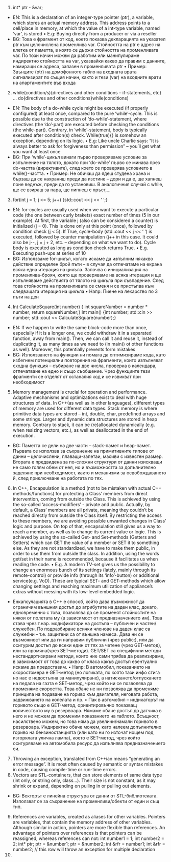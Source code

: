 1.	int* ptr - &var;
-	EN: This is a declaration of an integer-type pointer (ptr), a variable, which stores an actual memory address. This address points to a cell/place in memory, at which the value of a int-type variable, named ‘var’, is stored
•	E.g: Buying directly from a producer or via a reseller
-	BG: Това е фрагмент от код, което показва декларацията на указател ptr към целочислена променлива var. Стойността на ptr е адрес на клетка от паметта, в която се държи стойността на променливата var. По този начин можем да работим или манипулираме индиректно стойността на var, указвайки какво да правим с данните, намиращи се адреса, запазен в променливата ptr
•	Пример: Звънците (ptr) на домофонното табло на входната врата сигнализират по същия начин, както и тези (var) на входните врати на апартаментите във входа
2.	while(condition/s){directives and other conditions – if-statements, etc} … do{directives and other conditions}while(conditions)
-	EN: The body of a do-while cycle might be executed (if properly configured) at least once, compared to the pure ‘while’-cycle. This is possible due to the construction of ‘do-while’-statement, where directives (the ‘do’-part) are executed before checking the conditions (the while-part). Contrary, in ‘while’-statement, body is typically executed after condition(s) check. While(true){} is somehow an exception, depending on its logic.
•	E.g: Like uncle Charlie says: “It is always better to ask for forgiveness than permission” – you’ll get what you want at least once
-	 BG:  При ‘while’-цикъл винаги първо проверяваме условие за изпълнение на тялото, докато при ‘do-while’ първо се минава през do-частта (директивите), след което се проверява условието в while()-частта.
•	Пример: Не обичаш да ядеш студена храна и бързаш да се нахраниш преди да изстине – дори и да е, ще хапнеш поне веднъж, преди да го установиш. В аналогичния случай с while, ще се взираш за пара, ще пипнеш с пръст,…
3.	for(int j = 1; j <= 5; j++) {std::cout << j << ‘ ‘;}
-	EN: for-cycles are usually used when we want to execute a particular code (the one between curly brakets) exact number of times (5 in our example). At first, the variable j (also can be considered a counter) is initialized (j = 0). This is done only at this point (once), followed by condition check (j < 5). If True, cycle-body (std::cout << j << ‘ ‘) is executed, followed by counter manipulation (j++ in this case. It could also be j--, j = j + 2, etc. – depending on what we want to do). Cycle body is executed as long as condition check returns True.
•	 E.g. Executing push-ups at series of 10
-	BG: Използваме for-цикъл, когато искаме да изпълним някакво действие определен брой пъти – в случая да отпечатаме на екрана всяка една итерация на цикъла. Започва с инициализация на променлива-брояч, която ще проверяваме на всяка итерация и ще изпълняваме действията от тялото на цикъла при съвпадение. След това стойността на променливата се сменя и се пристъпва към следващата итерация на цикъла
•	Напр: Пиене на лекарство по 3 пъти на ден
4.	Int CalculateSquare(int number) { int squareNumber = number * number; return squareNumber;}
Int main() {int number; std::cin >> number; std::cout << CalculateSquare(number);}
-	EN: If we happen to write the same block-code more than once, especially if it is a longer one, we could withdraw it in a separated function, away from main(). Then, we can call it and reuse it, instead of duplicating it, as many times as we need to (in main() ot other functions as well). Moreover, this potentially prevents form mistakes
-	BG: Използването на функции ни помага да оптимизираме кода, като избегнем потенциални повторения на фрагменти, които изпълняват сходна функция – събиране на две числа, проверка в календара, отпечатване на едно и също съобщение. Чрез функциите тези фрагменти се отделят от останалия код и се извикват при необходимост
5.	Memory management is crucial for operation and performance. Adaptive mechanisms and optimizations exist to deal with huge structures of data. In C++(as well as in other languages), different types of memory are used for different data types. Stack memory is where primitive data types are stored – int, double, char, predefined arrays and some strings. Larger and dynamic data structures are stored in heap memory. Contrary to stack, it can be (re)allocated dynamically (e.g. when resizing vectors, etc.), as well as deallocated in the end of execution.
-	BG: Паметта се дели на две части – stack-памет и heap-памет. Първата се използва за съхранение на примитивните типове от данни – целочислени, плаващи-запетаи, масиви с известен размер. Втората е предвидена за по-сложни структури от данни изискващи не само голям обем от нея, но и възможността за допълнително заделяне при необходимост, както и механизми за освобождаването й, след приключване на работата по тях.
6.	In C++, Encapsulation is a method (not to be mistaken with actual C++ methods/functions) for protecting a Class’ members from direct intervention, coming from outside the Class. This is achieved by using the so-called ‘access-modifiers’ - private and public. Actually, by default, a Class’ members are all private, meaning they couldn’t be reached directly from outside the Class itself. By restricting the access to these members, we are avoiding possible unwanted changes  in Class’ logic and purpose. On top of that, encapsulation still gives us a way to reach a member, as well as to change its current value or logic. This is achieved by using the so-called Get- and Set-methods (Getters and Setters) which can GET the value of a member or SET it to something else. As they are not standardized, we have to make them public, in order to use them from outside the class. In addition, using the words get/set in their name is recommended, because it facilitates us when reading the code.
•	E.g. A modern TV-set gives us the possibility to change an enormous bunch of its settings (lately, mainly through its remote-control) or provide info (through its ‘info’-button) or additional service(e.g. VoD). These are typical SET- and GET-methods which allow changing settings and reaching maximum utilization of appliance’s extras without messing with its low-level embedded logic.
-	Енкапсулацията в С++ е способ, който дава възможност да ограничим външния достъп до атрибутите на даден клас, докато, едновременно с това, позволява да се променят стойностите на някои от полетата му (в зависимост от предназначението им). Това става чрез т.нар. модификатори на достъпа – публичен и частен/служебен. По подразбиране всички членове на даден клас са служебни – т.е. защитени са от външна намеса. Дава ни се възможност или да ги направим публични (чрез public:), или да осигурим достъп до всеки един от тях за четене (чрез GET-метод), или за промяна(чрез SET-методи). GET/SET са специфични методи нестандартизирани методи, които ние сами трябва да реализираме, в зависимост от това до какво от класа какъв достъп евентуално искаме да предоставим.
•	Напр: В автомобил, показанието на скоростомера е GET-метод (но логиката, по която тази инфо стига но нас е недостъпна за манипулиране), а натискането/отпускането на педала на газта е SET-метод, чрез който ни се позволява да променяме скоростта. Това обаче не ни позволява да променяме принципа на подаване на гориво към двигателя, неговата работа, задвижването на колелата и пр.
•	Пак в автомобил – индикаторът на горивото също е GET-метод, ориентировъчно показващ количеството му в резервоара. Нямаме обаче достъп до датчика в него и не можем да променим показанието на таблото. Всъщност, насилствено можем, но това няма да увеличи/намали горивото в резервоара. Индиректно обаче можем, като налеем допълнително гориво на бензиностанцията (или като ни го източат нощем под изгорялата улична лампа), което е SET-метод, чрез който осигуряваме на автомобила ресурс да изпълнява предназначението си.
7.	Throwing an exception, translated from C++ian means “generating an error message”. It is most often caused by semantic or syntax mistakes in code, causing compile-time or run-time errors.   
8.	Vectors are STL-containers, that can store elements of same data type (int only, or string only, class…). Their size is not constant, as it may shrink or expand, depending on pulling in or pulling out elements.
-	BG: Векторът е линейна структура от данни от STL-библиотеката. Използват се за съхранение на променливи/обекти от един и същ тип.
9.	References are variables, created as aliases for other variables. Pointers are variables, that contain the memory address of other variables. Although similar in action, pointers are more flexible than references. An advantage of pointers over references is that pointers can be reassigned, whereas references can not:
int number1 = 1;
int number2 = 2;
int* ptr;
ptr = &number1;
ptr = &number2;
int &rfr = number1;
int &rfr = number2;	// this row will throw an exception for multiple declaration
10.	
